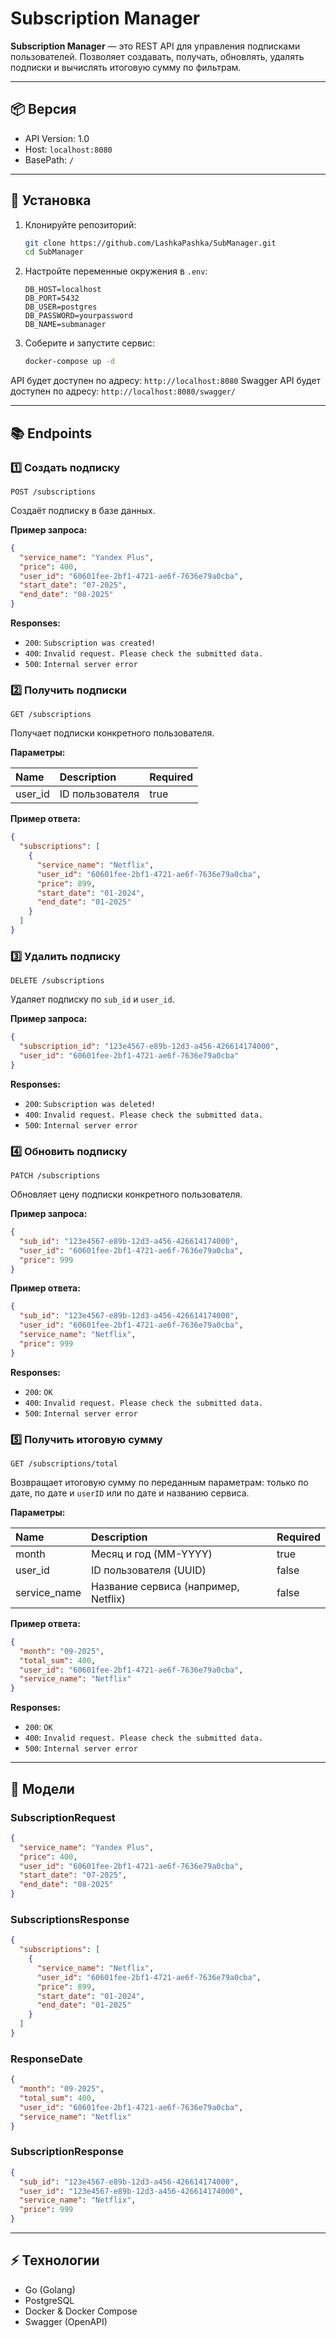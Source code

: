 # Subscription Manager

**Subscription Manager** — это REST API для управления подписками пользователей.
Позволяет создавать, получать, обновлять, удалять подписки и вычислять итоговую сумму по фильтрам.

---

## 📦 Версия

- API Version: 1.0
- Host: `localhost:8080`
- BasePath: `/`

---

## 🔧 Установка

1.  Клонируйте репозиторий:

    ```bash
    git clone https://github.com/LashkaPashka/SubManager.git
    cd SubManager
    ```

2.  Настройте переменные окружения в `.env`:

    ```env
    DB_HOST=localhost
    DB_PORT=5432
    DB_USER=postgres
    DB_PASSWORD=yourpassword
    DB_NAME=submanager
    ```

3.  Соберите и запустите сервис:

    ```bash
    docker-compose up -d
    ```

API будет доступен по адресу: `http://localhost:8080`
Swagger API будет доступен по адресу: `http://localhost:8080/swagger/`

---

## 📚 Endpoints

### 1️⃣ Создать подписку

`POST /subscriptions`

Создаёт подписку в базе данных.

**Пример запроса:**

```json
{
  "service_name": "Yandex Plus",
  "price": 400,
  "user_id": "60601fee-2bf1-4721-ae6f-7636e79a0cba",
  "start_date": "07-2025",
  "end_date": "08-2025"
}
```

**Responses:**

-   `200`: `Subscription was created!`
-   `400`: `Invalid request. Please check the submitted data.`
-   `500`: `Internal server error`

### 2️⃣ Получить подписки

`GET /subscriptions`

Получает подписки конкретного пользователя.

**Параметры:**

| Name    | Description     | Required |
| :------ | :-------------- | :------- |
| user_id | ID пользователя | true     |

**Пример ответа:**

```json
{
  "subscriptions": [
    {
      "service_name": "Netflix",
      "user_id": "60601fee-2bf1-4721-ae6f-7636e79a0cba",
      "price": 899,
      "start_date": "01-2024",
      "end_date": "01-2025"
    }
  ]
}
```

### 3️⃣ Удалить подписку

`DELETE /subscriptions`

Удаляет подписку по `sub_id` и `user_id`.

**Пример запроса:**

```json
{
  "subscription_id": "123e4567-e89b-12d3-a456-426614174000",
  "user_id": "60601fee-2bf1-4721-ae6f-7636e79a0cba"
}
```

**Responses:**

-   `200`: `Subscription was deleted!`
-   `400`: `Invalid request. Please check the submitted data.`
-   `500`: `Internal server error`

### 4️⃣ Обновить подписку

`PATCH /subscriptions`

Обновляет цену подписки конкретного пользователя.

**Пример запроса:**

```json
{
  "sub_id": "123e4567-e89b-12d3-a456-426614174000",
  "user_id": "60601fee-2bf1-4721-ae6f-7636e79a0cba",
  "price": 999
}
```

**Пример ответа:**

```json
{
  "sub_id": "123e4567-e89b-12d3-a456-426614174000",
  "user_id": "60601fee-2bf1-4721-ae6f-7636e79a0cba",
  "service_name": "Netflix",
  "price": 999
}
```

**Responses:**

-   `200`: `OK`
-   `400`: `Invalid request. Please check the submitted data.`
-   `500`: `Internal server error`

### 5️⃣ Получить итоговую сумму

`GET /subscriptions/total`

Возвращает итоговую сумму по переданным параметрам: только по дате, по дате и `userID` или по дате и названию сервиса.

**Параметры:**

| Name         | Description                      | Required |
| :----------- | :------------------------------- | :------- |
| month        | Месяц и год (MM-YYYY)            | true     |
| user_id      | ID пользователя (UUID)           | false    |
| service_name | Название сервиса (например, Netflix) | false    |

**Пример ответа:**

```json
{
  "month": "09-2025",
  "total_sum": 400,
  "user_id": "60601fee-2bf1-4721-ae6f-7636e79a0cba",
  "service_name": "Netflix"
}
```

**Responses:**

-   `200`: `OK`
-   `400`: `Invalid request. Please check the submitted data.`
-   `500`: `Internal server error`

---

## 🔖 Модели

### SubscriptionRequest

```json
{
  "service_name": "Yandex Plus",
  "price": 400,
  "user_id": "60601fee-2bf1-4721-ae6f-7636e79a0cba",
  "start_date": "07-2025",
  "end_date": "08-2025"
}
```

### SubscriptionsResponse

```json
{
  "subscriptions": [
    {
      "service_name": "Netflix",
      "user_id": "60601fee-2bf1-4721-ae6f-7636e79a0cba",
      "price": 899,
      "start_date": "01-2024",
      "end_date": "01-2025"
    }
  ]
}
```

### ResponseDate

```json
{
  "month": "09-2025",
  "total_sum": 400,
  "user_id": "60601fee-2bf1-4721-ae6f-7636e79a0cba",
  "service_name": "Netflix"
}
```

### SubscriptionResponse

```json
{
  "sub_id": "123e4567-e89b-12d3-a456-426614174000",
  "user_id": "123e4567-e89b-12d3-a456-426614174000",
  "service_name": "Netflix",
  "price": 999
}
```

---

## ⚡ Технологии

-   Go (Golang)
-   PostgreSQL
-   Docker & Docker Compose
-   Swagger (OpenAPI)
